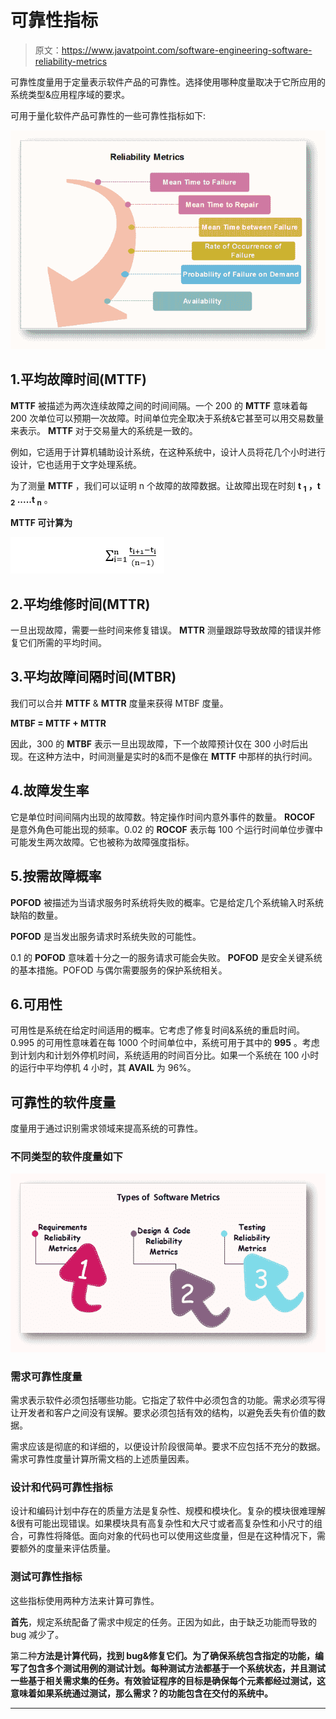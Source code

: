 # 可靠性指标

> 原文：<https://www.javatpoint.com/software-engineering-software-reliability-metrics>

可靠性度量用于定量表示软件产品的可靠性。选择使用哪种度量取决于它所应用的系统类型&应用程序域的要求。

可用于量化软件产品可靠性的一些可靠性指标如下:

![Reliability Metrics](img/2e155101b2e6c5a31e7c615afa84af3d.png)

## 1.平均故障时间(MTTF)

**MTTF** 被描述为两次连续故障之间的时间间隔。一个 200 的 **MTTF** 意味着每 200 次单位可以预期一次故障。时间单位完全取决于系统&它甚至可以用交易数量来表示。 **MTTF** 对于交易量大的系统是一致的。

例如，它适用于计算机辅助设计系统，在这种系统中，设计人员将花几个小时进行设计，它也适用于文字处理系统。

为了测量 **MTTF** ，我们可以证明 n 个故障的故障数据。让故障出现在时刻 **t <sub>1</sub> ，t <sub>2</sub> .....t <sub>n</sub>** 。

**MTTF 可计算为**

![Reliability Metrics](img/62842b19da62aaff12de79fd6407683d.png)

## 2.平均维修时间(MTTR)

一旦出现故障，需要一些时间来修复错误。 **MTTR** 测量跟踪导致故障的错误并修复它们所需的平均时间。

## 3.平均故障间隔时间(MTBR)

我们可以合并 **MTTF** & **MTTR** 度量来获得 MTBF 度量。

**MTBF = MTTF + MTTR**

因此，300 的 **MTBF** 表示一旦出现故障，下一个故障预计仅在 300 小时后出现。在这种方法中，时间测量是实时的&而不是像在 **MTTF** 中那样的执行时间。

## 4.故障发生率

它是单位时间间隔内出现的故障数。特定操作时间内意外事件的数量。 **ROCOF** 是意外角色可能出现的频率。0.02 的 **ROCOF** 表示每 100 个运行时间单位步骤中可能发生两次故障。它也被称为故障强度指标。

## 5.按需故障概率

**POFOD** 被描述为当请求服务时系统将失败的概率。它是给定几个系统输入时系统缺陷的数量。

**POFOD** 是当发出服务请求时系统失败的可能性。

0.1 的 **POFOD** 意味着十分之一的服务请求可能会失败。 **POFOD** 是安全关键系统的基本措施。POFOD 与偶尔需要服务的保护系统相关。

## 6.可用性

可用性是系统在给定时间适用的概率。它考虑了修复时间&系统的重启时间。0.995 的可用性意味着在每 1000 个时间单位中，系统可用于其中的 **995** 。考虑到计划内和计划外停机时间，系统适用的时间百分比。如果一个系统在 100 小时的运行中平均停机 4 小时，其 **AVAIL** 为 96%。

## 可靠性的软件度量

度量用于通过识别需求领域来提高系统的可靠性。

### 不同类型的软件度量如下

![Reliability Metrics](img/77f6b2afc8c6ae7fcf61ec19b656bea9.png)

### 需求可靠性度量

需求表示软件必须包括哪些功能。它指定了软件中必须包含的功能。需求必须写得让开发者和客户之间没有误解。要求必须包括有效的结构，以避免丢失有价值的数据。

需求应该是彻底的和详细的，以便设计阶段很简单。要求不应包括不充分的数据。需求可靠性度量计算所需文档的上述质量因素。

### 设计和代码可靠性指标

设计和编码计划中存在的质量方法是复杂性、规模和模块化。复杂的模块很难理解&很有可能出现错误。如果模块具有高复杂性和大尺寸或者高复杂性和小尺寸的组合，可靠性将降低。面向对象的代码也可以使用这些度量，但是在这种情况下，需要额外的度量来评估质量。

### 测试可靠性指标

这些指标使用两种方法来计算可靠性。

**首先**，规定系统配备了需求中规定的任务。正因为如此，由于缺乏功能而导致的 bug 减少了。

第二种**方法是计算代码，找到 bug&修复它们。为了确保系统包含指定的功能，编写了包含多个测试用例的测试计划。每种测试方法都基于一个系统状态，并且测试一些基于相关需求集的任务。有效验证程序的目标是确保每个元素都经过测试，这意味着如果系统通过测试，那么需求？的功能包含在交付的系统中。**

* * *